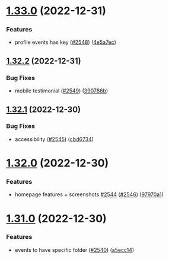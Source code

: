 # [1.33.0](https://github.com/EddieHubCommunity/LinkFree/compare/v1.32.2...v1.33.0) (2022-12-31)


### Features

* profile events has key ([#2548](https://github.com/EddieHubCommunity/LinkFree/issues/2548)) ([4e5a7ec](https://github.com/EddieHubCommunity/LinkFree/commit/4e5a7ecf0f364b269943fbd0dc3d06e0e740df95))



## [1.32.2](https://github.com/EddieHubCommunity/LinkFree/compare/v1.32.1...v1.32.2) (2022-12-31)


### Bug Fixes

* mobile testimonial ([#2549](https://github.com/EddieHubCommunity/LinkFree/issues/2549)) ([390786b](https://github.com/EddieHubCommunity/LinkFree/commit/390786b07e5af3edb62369dc03d3a3786ca1d0bb))



## [1.32.1](https://github.com/EddieHubCommunity/LinkFree/compare/v1.32.0...v1.32.1) (2022-12-30)


### Bug Fixes

* accessibility ([#2545](https://github.com/EddieHubCommunity/LinkFree/issues/2545)) ([cbd6734](https://github.com/EddieHubCommunity/LinkFree/commit/cbd67344b23bbfe98ddb96f6ddc94cb54bb685e8))



# [1.32.0](https://github.com/EddieHubCommunity/LinkFree/compare/v1.31.0...v1.32.0) (2022-12-30)


### Features

* homepage features + screenshots [#2544](https://github.com/EddieHubCommunity/LinkFree/issues/2544) ([#2546](https://github.com/EddieHubCommunity/LinkFree/issues/2546)) ([97970a1](https://github.com/EddieHubCommunity/LinkFree/commit/97970a11fec79947379ff907e0dbca499db0155b))



# [1.31.0](https://github.com/EddieHubCommunity/LinkFree/compare/v1.30.1...v1.31.0) (2022-12-30)


### Features

* events to have specific folder ([#2540](https://github.com/EddieHubCommunity/LinkFree/issues/2540)) ([a5ecc14](https://github.com/EddieHubCommunity/LinkFree/commit/a5ecc14d8f195ee8423c4cf9f9368999061e1b8e))



